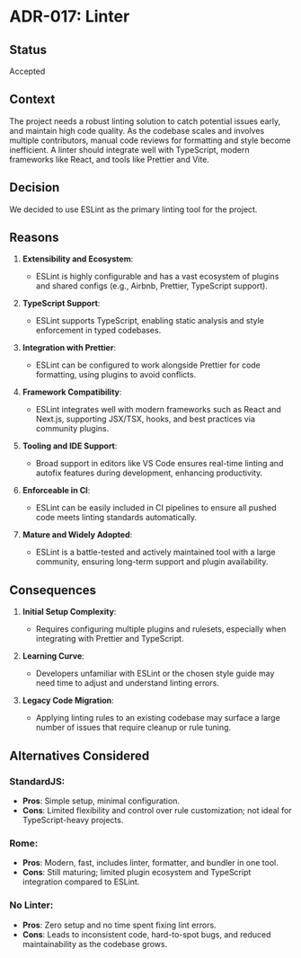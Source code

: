 # ADR-017: Linter

## Status

Accepted

## Context

The project needs a robust linting solution to catch potential issues early, and
maintain high code quality. As the codebase scales and involves multiple
contributors, manual code reviews for formatting and style become inefficient.
A linter should integrate well with TypeScript, modern frameworks like React,
and tools like Prettier and Vite.

## Decision

We decided to use ESLint as the primary linting tool for the project.

## Reasons

1. **Extensibility and Ecosystem**:
   - ESLint is highly configurable and has a vast ecosystem of plugins and
     shared configs (e.g., Airbnb, Prettier, TypeScript support).

2. **TypeScript Support**:
   - ESLint supports TypeScript, enabling static
     analysis and style enforcement in typed codebases.

3. **Integration with Prettier**:
   - ESLint can be configured to work alongside Prettier for code formatting,
     using plugins to avoid conflicts.

4. **Framework Compatibility**:
   - ESLint integrates well with modern frameworks such as React and Next.js,
     supporting JSX/TSX, hooks, and best practices via community plugins.

5. **Tooling and IDE Support**:
   - Broad support in editors like VS Code ensures real-time linting and autofix
     features during development, enhancing productivity.

6. **Enforceable in CI**:
   - ESLint can be easily included in CI pipelines to ensure all pushed code
     meets linting standards automatically.

7. **Mature and Widely Adopted**:
   - ESLint is a battle-tested and actively maintained tool with a large
     community, ensuring long-term support and plugin availability.

## Consequences

1. **Initial Setup Complexity**:
   - Requires configuring multiple plugins and rulesets, especially when
     integrating with Prettier and TypeScript.

2. **Learning Curve**:
   - Developers unfamiliar with ESLint or the chosen style guide may need time
     to adjust and understand linting errors.

3. **Legacy Code Migration**:
   - Applying linting rules to an existing codebase may surface a large number
     of issues that require cleanup or rule tuning.

## Alternatives Considered

### StandardJS:

- **Pros**: Simple setup, minimal configuration.
- **Cons**: Limited flexibility and control over rule customization; not
  ideal for TypeScript-heavy projects.

### Rome:

- **Pros**: Modern, fast, includes linter, formatter, and bundler in one
  tool.
- **Cons**: Still maturing; limited plugin ecosystem and TypeScript
  integration compared to ESLint.

### No Linter:

- **Pros**: Zero setup and no time spent fixing lint errors.
- **Cons**: Leads to inconsistent code, hard-to-spot bugs, and reduced
  maintainability as the codebase grows.
